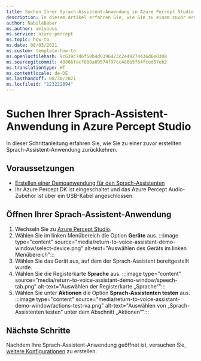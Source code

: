 ```yaml
---
title: Suchen Ihrer Sprach-Assistent-Anwendung in Azure Percept Studio
description: In diesem Artikel erfahren Sie, wie Sie zu einem zuvor erstellten Anwendungsfenster für den Sprach-Assistenten zurückkehren.
author: NabilaBabar
ms.author: amiyouss
ms.service: azure-percept
ms.topic: how-to
ms.date: 08/03/2021
ms.custom: template-how-to
ms.openlocfilehash: 9c639c7d6f50b4d0396423c2e49274436d6e0308
ms.sourcegitcommit: 40866facf800a09574f97cc486b5f64fced67eb2
ms.translationtype: HT
ms.contentlocale: de-DE
ms.lasthandoff: 08/30/2021
ms.locfileid: "123222894"
---
```

# <a name="find-your-voice-assistant-application-in-azure-percept-studio"></a>Suchen Ihrer Sprach-Assistent-Anwendung in Azure Percept Studio

In dieser Schrittanleitung erfahren Sie, wie Sie zu einer zuvor erstellten Sprach-Assistent-Anwendung zurückkehren.

## <a name="prerequisites"></a>Voraussetzungen

- [Erstellen einer Demoanwendung für den Sprach-Assistenten](./tutorial-no-code-speech.md)
- Ihr Azure Percept DK ist eingeschaltet und das Azure Percept Audio-Zubehör ist über ein USB-Kabel angeschlossen.

## <a name="open-your-voice-assistant-application"></a>Öffnen Ihrer Sprach-Assistent-Anwendung
1. Wechseln Sie zu [Azure Percept Studio](https://portal.azure.com/#blade/AzureEdgeDevices/Main/overview).
1. Wählen Sie im linken Menübereich die Option **Geräte** aus.
    :::image type="content" source="media/return-to-voice-assistant-demo-window/select-device.png" alt-text="Auswählen des Geräts im linken Menübereich":::
1. Wählen Sie das Gerät aus, auf dem der Sprach-Assistent bereitgestellt wurde.
1. Wählen Sie die Registerkarte **Sprache** aus. :::image type="content" source="media/return-to-voice-assistant-demo-window/speech-tab.png" alt-text="Auswählen der Registerkarte „Sprache“":::
1. Wählen Sie unter **Aktionen** die Option **Sprach-Assistenten testen** aus. :::image type="content" source="media/return-to-voice-assistant-demo-window/actions-test-va.png" alt-text="Auswählen von „Sprach-Assistenten testen“ unter dem Abschnitt „Aktionen“":::

## <a name="next-steps"></a>Nächste Schritte
Nachdem Ihre Sprach-Assistent-Anwendung geöffnet ist, versuchen Sie, [weitere Konfigurationen](./how-to-manage-voice-assistant.md) zu erstellen.

